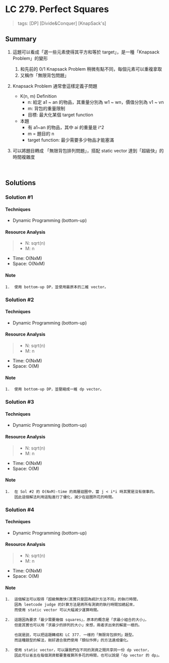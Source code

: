 # LC 279. Perfect Squares
> tags:  [DP] [Divide&Conquer] [KnapSack's]

## Summary 
1.  這題可以看成「選一些元素使得其平方和等於 target」，是一種「Knapsack Problem」的變形
    1.  和先前的 0/1 Knapsack Problem 稍微有點不同，每個元素可以重複拿取
    2.  又稱作「無限背包問題」
    
2.  Knapsack Problem 通常會這樣定義子問題
    - K(n, m) Definition
        - n: 給定 a1 ~ an 的物品，其重量分別為 w1 ~ wn，價值分別為 v1 ~ vn
        - m: 背包的重量限制
        - 目標: 最大化某個 target function
    - 本題
        - 有 a1~an 的物品，其中 ai 的重量是 i^2
        - m = 題目的 n
        - target function: 最少需要多少物品才能塞滿

3.  可以將題目轉成 「無限背包排列問題」，搭配 static vector 達到「超級快」的時間複雜度

<br>

## Solutions
### Solution #1
#### Techniques
- Dynamic Programming (bottom-up)

#### Resource Analysis
> - N: sqrt(n)
> - M: n
- Time: O(NxM)
- Space: O(NxM)

#### Note
```
1.  使用 bottom-up DP，並使用最原本的二維 vector。
```


### Solution #2
#### Techniques
- Dynamic Programming (bottom-up)

#### Resource Analysis
> - N: sqrt(n)
> - M: n
- Time: O(NxM)
- Space: O(M)

#### Note
```
1.  使用 bottom-up DP，並壓縮成一維 dp vector。
```


### Solution #3
#### Techniques
- Dynamic Programming (bottom-up)

#### Resource Analysis
> - N: sqrt(n)
> - M: n
- Time: O(NxM)
- Space: O(M)

#### Note
```
1.  在 Sol #2 的 O(NxM)-time 的兩層迴圈中，當 j < i*i 時其實是沒有做事的。
    因此這個解法利用這點進行了優化，減少在迴圈所花的時間。
```


### Solution #4
#### Techniques
- Dynamic Programming (bottom-up)

#### Resource Analysis
> - N: sqrt(n)
> - M: n
- Time: O(NxM)
- Space: O(M)

#### Note
```
1.  這個解法可以取得「超級無敵快(其實只是因為統計方法不同」的執行時間，
    因為 leetcode judge 的計算方法是將所有測資的執行時間加總起來，
    而使用 static vector 可以大幅減少運算時間。

2.  這題因為要求「最少需要幾個 squares」，原本的概念是「求最小組合的大小」，
    但是其實也可以用「求最少的排列的大小」來想，兩者求出來的解是一樣的。

    也就是説，可以把這題轉成和 LC 377. 一樣的「無限背包排列」題型。
    而這種題型的解法，剛好適合我們使用「類似作弊」的方法達成優化。

3.  使用 static vector，可以讓我們在不同的測資之間共享同一份 dp vector，
    因此可以省去在每個測資都要重複算所多花的時間，也可以說是「dp vector 的 dp」。
```



